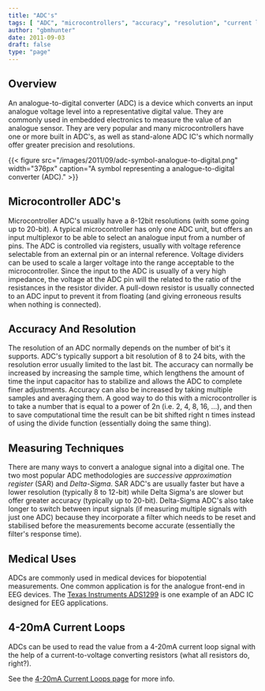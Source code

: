 ```yaml
---
title: "ADC's"
tags: [ "ADC", "microcontrollers", "accuracy", "resolution", "current loop", "analog-to-digital converter", "digital", "analogue", "analog" ]
author: "gbmhunter"
date: 2011-09-03
draft: false
type: "page"
---
```


## Overview

An analogue-to-digital converter (ADC) is a device which converts an input analogue voltage level into a representative digital value. They are commonly used in embedded electronics to measure the value of an analogue sensor. They are very popular and many microcontrollers have one or more built in ADC's, as well as stand-alone ADC IC's which normally offer greater precision and resolutions.

{{< figure src="/images/2011/09/adc-symbol-analogue-to-digital.png" width="376px" caption="A symbol representing a analogue-to-digital converter (ADC)."  >}}

## Microcontroller ADC's

Microcontroller ADC's usually have a 8-12bit resolutions (with some going up to 20-bit). A typical microcontroller has only one ADC unit, but offers an input multiplexor to be able to select an analogue input from a number of pins. The ADC is controlled via registers, usually with voltage reference selectable from an external pin or an internal reference. Voltage dividers can be used to scale a larger voltage into the range acceptable to the microcontroller. Since the input to the ADC is usually of a very high impedance, the voltage at the ADC pin will the related to the ratio of the resistances in the resistor divider. A pull-down resistor is usually connected to an ADC input to prevent it from floating (and giving erroneous results when nothing is connected).

## Accuracy And Resolution

The resolution of an ADC normally depends on the number of bit's it supports. ADC's typically support a bit resolution of 8 to 24 bits, with the resolution error usually limited to the last bit. The accuracy can normally be increased by increasing the sample time, which lengthens the amount of time the input capacitor has to stabilize and allows the ADC to complete finer adjustments. Accuracy can also be increased by taking multiple samples and averaging them. A good way to do this with a microcontroller is to take a number that is equal to a power of 2n (i.e. 2, 4, 8, 16, ...), and then to save computational time the result can be bit shifted right n times instead of using the divide function (essentially doing the same thing).

## Measuring Techniques

There are many ways to convert a analogue signal into a digital one. The two most popular ADC methodologies are _successive approximation register_ (SAR) and _Delta-Sigma_. SAR ADC's are usually faster but have a lower resolution (typically 8 to 12-bit) while Delta Sigma's are slower but offer greater accuracy (typically up to 20-bit). Delta-Sigma ADC's also take longer to switch between input signals (if measuring multiple signals with just one ADC) because they incorporate a filter which needs to be reset and stabilised before the measurements become accurate (essentially the filter's response time).

## Medical Uses

ADCs are commonly used in medical devices for biopotential measurements. One common application is for the analogue front-end in EEG devices. The [Texas Instruments ADS1299](http://www.ti.com/product/ads1299) is one example of an ADC IC designed for EEG applications.

## 4-20mA Current Loops

ADCs can be used to read the value from a 4-20mA current loop signal with the help of a current-to-voltage converting resistors (what all resistors do, right?).

See the [4-20mA Current Loops page](/electronics/communication-protocols/4-20ma-current-loops) for more info.
